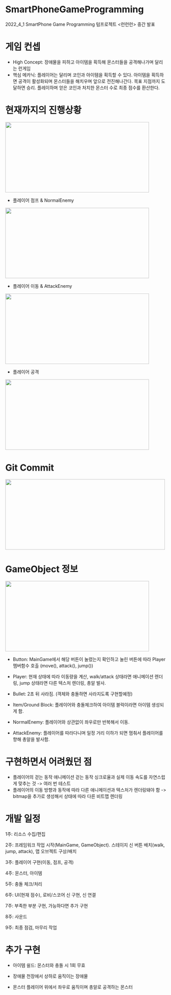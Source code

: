 # SmartPhoneGameProgramming
2022_4_1 SmartPhone Game Programming 텀프로젝트 <런런런> 중간 발표


# 게임 컨셉
- High Concept: 장애물을 피하고 아이템을 획득해 몬스터들을 공격해나가며 달리는 런게임
- 핵심 메카닉: 플레이어는 달리며 코인과 아이템을 획득할 수 있다. 아이템을 획득하면 공격이 활성화되며 몬스터들을 해치우며 앞으로 전진해나간다. 목표 지점까지 도달하면 승리. 플레이하며 얻은 코인과 처치한 몬스터 수로 최종 점수를 환산한다.  


# 현재까지의 진행상황  

<img src="https://user-images.githubusercontent.com/55976889/166564734-d84010f0-df97-4c15-b9a0-54e6973957b6.png" width="450" height="220">  

- 플레이어 점프 & NormalEnemy
<img src="https://user-images.githubusercontent.com/55976889/166569118-af0804e3-762d-4684-99d2-2c8f6918f595.png" width="450" height="220">  

- 플레이어 이동 & AttackEnemy
<img src="https://user-images.githubusercontent.com/55976889/166569152-690d0143-4fec-4ed3-8398-d560b487eddb.png" width="450" height="220">  

- 플레이어 공격
<img src="https://user-images.githubusercontent.com/55976889/166569205-d0d5388a-162f-48cf-b0fd-d6ec963d6e04.png" width="450" height="220">  


# Git Commit  

<img src="https://user-images.githubusercontent.com/55976889/166570550-fd60d94c-e529-42eb-9fed-17ed11a9e5a5.png" width="500" height="220">  


# GameObject 정보  

<img src="https://user-images.githubusercontent.com/55976889/166569899-4908050c-910e-4b46-b3de-3f03aa42273e.png" width="450" height="220">  

- Button: MainGame에서 해당 버튼이 눌렸는지 확인하고 눌린 버튼에 따라 Player 멤버함수 호출
(move(), attack(), jump())  

- Player: 현재 상태에 따라 이동량을 계산, walk/attack 상태라면 애니메이션 렌더링, jump 상태라면 다른 텍스처 렌더링, 총알 발사.  

- Bullet: 2초 뒤 사라짐. (객체와 충돌하면 사라지도록 구현할예정)  

- Item/Ground Block: 플레이어와 충돌체크하여 아이템 블럭이라면 아이템 생성되게 함.  

- NormalEnemy: 플레이어와 상관없이 좌우로만 반복해서 이동.  

- AttackEnemy: 플레이어를 따라다니며 일정 거리 이하가 되면 멈춰서 플레이어를 향해 총알을 발사함.  


# 구현하면서 어려웠던 점  
- 플레이어의 걷는 동작 애니메이션 걷는 동작 싱크로율과 실제 이동 속도를 자연스럽게 맞추는 것
    -> 여러 번 테스트
- 플레이어의 이동 방향과 동작에 따라 다른 애니메이션과 텍스처가 렌더링돼야 함
    -> bitmap을 추가로 생성해서 상태에 따라 다른 비트맵 렌더링  


# 개발 일정
1주: 리소스 수집/편집  

2주: 프레임워크 작업 시작(MainGame, GameObject). 스테이지 신 버튼 배치(walk, jump, attack), 맵 오브젝트 구상/배치  

3주: 플레이어 구현(이동, 점프, 공격)  

4주: 몬스터, 아이템  

5주: 충돌 체크/처리  

6주: UI(현재 점수), 로비/스코어 신 구현, 신 연결  

7주: 부족한 부분 구현, 가능하다면 추가 구현  

8주: 사운드  

9주: 최종 점검, 마무리 작업  



# 추가 구현
- 아이템
쉴드: 몬스터와 충돌 시 1회 무효  

- 장애물
천장에서 상하로 움직이는 장애물  

- 몬스터
플레이어 위에서 좌우로 움직이며 총알로 공격하는 몬스터

